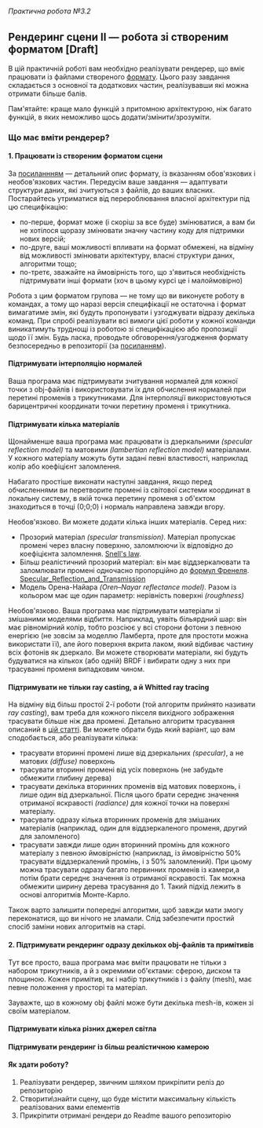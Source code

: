 ###### Практична робота №3.2
## Рендеринг сцени II — робота зі створеним форматом [Draft]

В цій практичній роботі вам необхідно реалізувати рендерер, що вміє працювати із файлами створеного [формату](https://computer-graphics-course.github.io/scene-format/). Цього разу завдання складається з основної та додаткових частин, реалізувавши які можна отримати більше балів.

Пам'ятайте: краще мало функцій з притомною архітектурою, ніж багато функцій, в яких неможливо щось додати/змінити/зрозуміти.


### Що має вміти рендерер?
#### 1. Працювати із створеним форматом сцени
За [посиланнням](https://computer-graphics-course.github.io/scene-format/) — детальний опис формату, із вказанням обов'язкових і необов'язкових частин. Передусім ваше завдання — адаптувати структури даних, які зчитуються з файлів, до ваших власних. Постарайтесь утриматися від перероблювання власної архітектури під цю специфікацію: 

- по-перше, формат може (і скоріш за все буде) змінюватися, а вам би не хотілося щоразу змінювати значну частину коду для підтримки нових версій; 
- по-друге, ваші можливості впливати на формат обмежені, на відміну від можливості змінювати архітектуру, власні структури даних, алгоритми тощо; 
- по-третє, зважайте на ймовірність того, що з'явиться необхідність підтримувати інші формати (хоч в цьому курсі це і малоймовірно)

Робота з цим форматом групова — не тому що ви виконуєте роботу в командах, а тому що наразі версія специфікації не остаточна і формат вимагатиме змін, які будуть пропонувати і узгоджувати відразу декілька команд. При спробі реалізувати всі вимоги цієї роботи у кожної команди виникатимуть труднощі із роботою зі специфікацією або пропозиції щодо її змін. Будь ласка, проводьте обговорення/узгодження формату безпосередньо в репозиторії (за [посиланням](https://github.com/computer-graphics-course/scene-format)).

#### Підтримувати інтерполяцію нормалей

Ваша програма має підтримувати зчитування нормалей для кожної точки з obj-файлів і використовувати їх для обчислення нормалей при перетині променів з трикутниками. Для інтерполяції використовуються барицентричні координати точки перетину променя і трикутника.

#### Підтримувати кілька матеріалів

Щонайменше ваша програма має працювати із дзеркальними _(specular reflection model)_ та матовими _(lambertian reflection model)_ матеріалами. У кожного матеріалу можуть бути задані певні властивості, наприклад колір або коефіцієнт заломлення.

Набагато простіше виконати наступні завдання, якщо перед обчисленнями ви перетворите промені із світової системи координат в локальну систему, в якій точка перетину променя з об'єктом знаходиться в точці (0;0;0) і нормаль направлена завжди вгору.

Необов'язково. Ви можете додати кілька інших матеріалів. Серед них:

- Прозорий матеріал _(specular transmission)_. Матеріал пропускає промені через власну поверхню, заломлюючи їх відповідно до коефіцієнта заломлення. [Snell's law](https://en.wikipedia.org/wiki/Snell%27s_law). 
- Більш реалістичний прозорий матеріал: він має віддзеркалювати та заломлювати промені одночасно пропорційно до [формул Френеля](https://en.wikipedia.org/wiki/Fresnel_equations). [Specular_Reflection_and_Transmission](https://www.pbr-book.org/3ed-2018/Reflection_Models/Specular_Reflection_and_Transmission)
- Модель Орена-Найара _(Oren–Nayar reflectance model)_. Разом із кольором має ще один параметр: нерівність поверхні _(roughness)_

Необов'язково. Ваша програма має підтримувати матеріали зі змішаними моделями відбиття. Наприклад, уявіть більярдний шар: він має рівномірний колір, тобто розсіює у всі сторони фотони з певною енергією (не зовсім за моделлю Ламберта, проте для простоти можна використати її), але його поверхня вкрита лаком, який відбиває частину всіх фотонів як дзеркало. Ви можете створювати матеріали, які будуть будуватися на кількох (або одній) BRDF і вибирати одну з них при трасуванні променя випадковим чином.

#### Підтримувати не тільки ray casting, а й Whitted ray tracing

На відміну від більш простої 2-ї роботи (той алгоритм прийнято називати _ray casting_), вам треба для кожного пікселя вихідного зображення трасувати більше ніж два промені. Детально алгоритм трасування описаний в [цій статті](https://www.scratchapixel.com/lessons/3d-basic-rendering/ray-tracing-overview/light-transport-ray-tracing-whitted). Ви можете обрати будь який варіант, що вам сподобається, або реалізувати кілька:

- трасувати вторинні промені лише від дзеркальних _(specular)_, а не матових _(diffuse)_ поверхонь
- трасувати вторинні промені від усіх поверхонь (не забудьте обмежити глибину дерева)
- трасувати декілька вторинних променів від матових поверхонь, і лише один від дзеркальної. Після цього брати середнє значення отриманої яскравості _(radiance)_ для кожної точки на поверхні матеріалу.
- трасувати одразу кілька вторинних променів для змішаних матеріалів (наприклад, один для віддзеркаленого променя, другий для заломленого)
- трасувати завжди лише один вторинний промінь для кожного матеріалу з певною ймовірністю (наприклад, із ймовірністю 50% трасувати віддзеркалений промінь, і з 50% заломлений). При цьому можна трасувати одразу багато первинних променів із камери,а потім брати середнє значення із отриманої яскравості. Так можна обмежити ширину дерева трасування до 1. Такий підхід лежить в основі алгоритмів Монте-Карло.

Також варто залишити попередні алгоритми, щоб завжди мати змогу переконатися, що ви нічого не зламали. Слід забезпечити простий спосіб заміни нових алгоритмів на старі.

#### 2. Підтримувати рендеринг одразу декількох obj-файлів та примітивів

Тут все просто, ваша програма має вміти працювати не тільки з набором трикутників, а й з окремими об'єктами: сферою, диском та площиною. Кожен примітив, як і набір трикутників і з файлу (mesh), має певне положення у просторі та матеріал. 

Зауважте, що в кожному obj файлі може бути декілька mesh-ів, кожен зі своїм матеріалом.

#### Підтримувати кілька різних джерел світла



#### Підтримувати рендеринг із більш реалістичною камерою



#### Як здати роботу?
1. Реалізувати рендерер, звичним шляхом прикріпити реліз до репозиторію
2. Створити\знайти сцену, що буде містити максимальну кількість реалізованих вами елементів
3. Прикріпити отримані рендери до Readme вашого репозиторію
